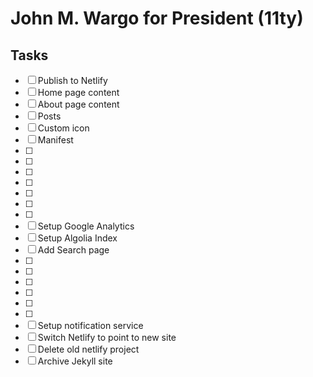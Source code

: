 # John M. Wargo for President (11ty)


## Tasks

* [ ] Publish to Netlify
* [ ] Home page content
* [ ] About page content
* [ ] Posts
* [ ] Custom icon 
* [ ] Manifest
* [ ] 
* [ ] 
* [ ] 
* [ ] 
* [ ] 
* [ ] 
* [ ] 
* [ ] Setup Google Analytics
* [ ] Setup Algolia Index
* [ ] Add Search page
* [ ] 
* [ ] 
* [ ] 
* [ ] 
* [ ] 
* [ ] 
* [ ] Setup notification service
* [ ] Switch Netlify to point to new site
* [ ] Delete old netlify project
* [ ] Archive Jekyll site